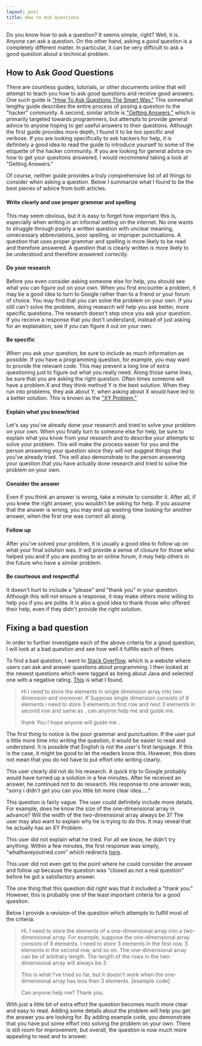 ```yaml
---
layout: post
title: How to Ask Questions
---
```

Do you know how to ask a question? It seems simple, right? Well, it is. Anyone can ask a question. On the other hand, asking a *good* question is a completely different matter. In particular, it can be very difficult to ask a good question about a technical problem.

## How to Ask *Good* Questions
There are countless guides, tutorials, or other documents online that will attempt to teach you how to ask good questions and receive good answers. One such guide is ["How To Ask Questions The Smart Way."](http://www.catb.org/esr/faqs/smart-questions.html) This somewhat lengthy guide describes the entire process of posing a question to the "hacker" community. A second, similar article is ["Getting Answers,"](http://www.mikeash.com/getting_answers.html) which is primarily targeted towards programmers, but attempts to provide general advice to anyone hoping to get useful answers to their questions. Although the first guide provides more depth, I found it to be too specific and verbose. If you are looking specifically to ask hackers for help, it is definitely a good idea to read the guide to introduce yourself to some of the etiquette of the hacker community. If you are looking for general advice on how to get your questions answered, I would recommend taking a look at "Getting Answers."

Of course, neither guide provides a truly comprehensive list of all things to consider when asking a question. Below I summarize what I found to be the best pieces of advice from both articles.

#### Write clearly and use proper grammar and spelling
This may seem obvious, but it is easy to forget how important this is, especially when writing in an informal setting on the internet. No one wants to struggle through poorly a written question with unclear meaning, unnecessary abbreviations, poor spelling, or improper punctuations. A question that uses proper grammar and spelling is more likely to be read and therefore answered. A question that is clearly written is more likely to be understood and therefore answered *correctly*.

#### Do your research
Before you even consider asking someone else for help, you should see what you can figure out on your own. When you first encounter a problem, it may be a good idea to turn to Google rather than to a friend or your forum of choice. You may find that you can solve the problem on your own. If you still can't solve the problem, doing research will help you ask better, more specific questions. The research doesn't stop once you ask your question. If you receive a response that you don't understand, instead of just asking for an explanation, see if you can figure it out on your own.

#### Be specific
When you ask your question, be sure to include as much information as possible. If you have a programming question, for example, you may want to provide the relevant code. This may prevent a long line of extra questioning just to figure out what you really need. Along those same lines, be sure that you are asking the right question. Often times someone will have a problem X and they think method Y is the best solution. When they run into problems, they ask about Y, when asking about X would have led to a better solution. This is known as the ["XY Problem."](http://www.perlmonks.org/?node_id=542341)

#### Explain what you know/tried
Let's say you've already done your research and tried to solve your problem on your own. When you finally turn to someone else for help, be sure to explain what you know from your research and to describe your attempts to solve your problem. This will make the process easier for you and the person answering your question since they will not suggest things that you've already tried. This will also demonstrate to the person answering your question that you have actually done research and tried to solve the problem on your own.

#### Consider the answer
Even if you think an answer is wrong, take a minute to consider it. After all, if you knew the right answer, you wouldn't be asking for help. If you assume that the answer is wrong, you may end up wasting time looking for another answer, when the first one was correct all along.

#### Follow up
After you've solved your problem, it is usually a good idea to follow up on what your final solution was. It will provide a sense of closure for those who helped you and if you are posting to an online forum, it may help others in the future who have a similar problem.

#### Be courteous and respectful
It doesn't hurt to include a "please" and "thank you" in your question. Although this will not ensure a response, it may make others more willing to help you if you are polite. It is also a good idea to thank those who offered their help, even if they didn't provide the right solution.

## Fixing a bad question
In order to further investigate each of the above criteria for a good question, I will look at a bad question and see how well it fulfills each of them.

To find a bad question, I went to [Stack Overflow](http://stackoverflow.com/), which is a website where users can ask and answer questions about programming. I then looked at the newest questions which were tagged as being about Java and selected one with a negative rating. [This](http://stackoverflow.com/questions/14432665/java-arrays-2dimension) is what I found.

<blockquote>
Hi I need to store the elements in single dimension array into two dimension and moreover, If Suppose single dimension consists of 9 elements i need to store 3 elements in first row and next 3 elements in second row and same as , can anyone help me and guide me.

thank You I hope anyone will guide me .

</blockquote>
The first thing to notice is the poor grammar and punctuation. If the user put a little more time into writing the question, it would be easier to read and understand. It is possible that English is not the user's first language. If this is the case, it might be good to let the readers know this. However, this does not mean that you do not have to put effort into writing clearly.

This user clearly did not do his research. A quick trip to Google probably would have turned up a solution in a few minutes. After he received an answer, he continued not to do research. His response to one answer was, "sorry i didn't get you can you little bit more clear idea....."

This question is fairly vague. The user could definitely include more details. For example, does he know the size of the one-dimensional array in advance? Will the width of the two-dimensional array always be 3? The user may also want to explain why he is trying to do this. It may reveal that he actually has an XY Problem.

This user did not explain what he tried. For all we know, he didn't try anything. Within a few minutes, the first response was simply, "whathaveyoutried.com" which redirects [here](http://mattgemmell.com/2008/12/08/what-have-you-tried/).

This user did not even get to the point where he could consider the answer and follow up because the question was "closed as not a real question" before he got a satisfactory answer.

The one thing that this question did right was that it included a "thank you." However, this is probably one of the least important criteria for a good question.

Below I provide a revision of the question which attempts to fulfill most of the criteria.

<blockquote>
Hi. I need to store the elements of a one-dimensional array into a two-dimensional array. For example, suppose the one-dimensional array consists of 9 elements. I need to store 3 elements in the first row, 3 elements in the second row, and so on. The one-dimensional array can be of arbitrary length. The length of the rows in the two-dimensional array will always be 3.

This is what I've tried so far, but it doesn't work when the one-dimensional array has less than 3 elements.
[example code]

Can anyone help me? Thank you.

</blockquote>
With just a little bit of extra effort the question becomes much more clear and easy to read. Adding some details about the problem will help you get the answer you are looking for. By adding example code, you demonstrate that you have put some effort into solving the problem on your own. There is still room for improvement, but overall, the question is now much more appealing to read and to answer.

